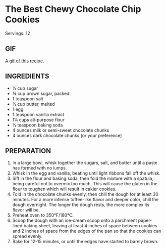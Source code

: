 # The Best Chewy Chocolate Chip Cookies
Servings: 12
## GIF
[A gif of this recipe.](https://i.imgur.com/6RJKY2J.gif)
 
## INGREDIENTS
- ½ cup sugar
- ¾ cup brown sugar, packed
- 1 teaspoon salt
- ½ cup butter, melted
- 1 egg
- 1 teaspoon vanilla extract
- 1¼ cups all-purpose flour
- ½ teaspoon baking soda
- 4 ounces milk or semi-sweet chocolate chunks
- 4 ounces dark chocolate chunks (or your preference)
 
## PREPARATION
1. In a large bowl, whisk together the sugars, salt, and butter until a paste has formed with no lumps.
2. Whisk in the egg and vanilla, beating until light ribbons fall off the whisk.
3. Sift in the flour and baking soda, then fold the mixture with a spatula, being careful not to overmix too much. This will cause the gluten in the flour to toughen which will result in cakier cookies.
4. Fold in the chocolate chunks evenly, then chill the dough for at least 30 minutes. For a more intense toffee-like flavor and deeper color, chill the dough overnight. The longer the dough rests, the more complex its flavor will be.
5. Preheat oven to 350°F/180°C.
6. Scoop the dough with an ice-cream scoop onto a parchment paper-lined baking sheet, leaving at least 4 inches of space between cookies and 2 inches of space from the edges of the pan so that the cookies can spread evenly.
7. Bake for 12-15 minutes, or until the edges have started to barely brown.